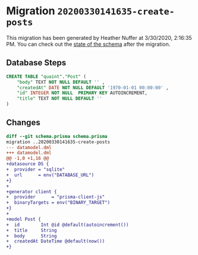 # Migration `20200330141635-create-posts`

This migration has been generated by Heather Nuffer at 3/30/2020, 2:16:35 PM.
You can check out the [state of the schema](./schema.prisma) after the migration.

## Database Steps

```sql
CREATE TABLE "quaint"."Post" (
    "body" TEXT NOT NULL DEFAULT '' ,
    "createdAt" DATE NOT NULL DEFAULT '1970-01-01 00:00:00' ,
    "id" INTEGER NOT NULL  PRIMARY KEY AUTOINCREMENT,
    "title" TEXT NOT NULL DEFAULT '' 
) 
```

## Changes

```diff
diff --git schema.prisma schema.prisma
migration ..20200330141635-create-posts
--- datamodel.dml
+++ datamodel.dml
@@ -1,0 +1,16 @@
+datasource DS {
+  provider = "sqlite"
+  url      = env("DATABASE_URL")
+}
+
+generator client {
+  provider      = "prisma-client-js"
+  binaryTargets = env("BINARY_TARGET")
+}
+
+model Post {
+  id        Int @id @default(autoincrement())
+  title     String
+  body      String
+  createdAt DateTime @default(now())
+}
```



